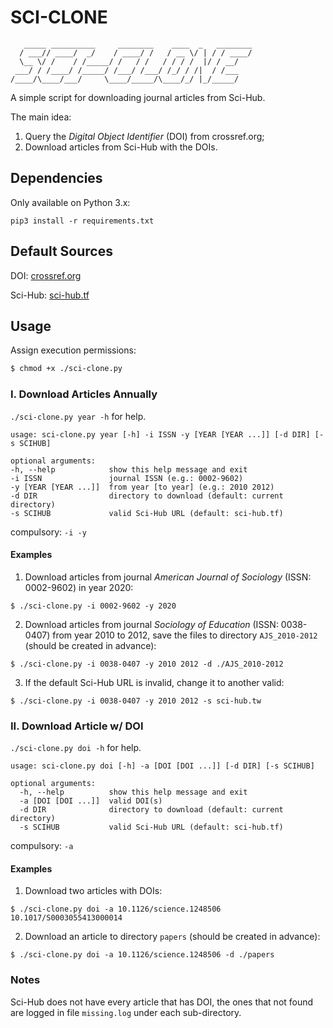 # SCI-CLONE

```
   _____ __________     ________    ____  _   ________
  / ___// ____/  _/    / ____/ /   / __ \/ | / / ____/
  \__ \/ /    / /_____/ /   / /   / / / /  |/ / __/   
 ___/ / /____/ /_____/ /___/ /___/ /_/ / /|  / /___   
/____/\____/___/     \____/_____/\____/_/ |_/_____/ 
```
A simple script for downloading journal articles from Sci-Hub. 

The main idea:

1. Query the *Digital Object Identifier* (DOI) from crossref.org;
2. Download articles from Sci-Hub with the DOIs.

## Dependencies

Only available on Python 3.x:

  ```{python}
  pip3 install -r requirements.txt
  ```

## Default Sources

  DOI: [crossref.org](https://crossref.org)

  Sci-Hub: [sci-hub.tf](https://sci-hub.tf)

## Usage

Assign execution permissions:

```bash
$ chmod +x ./sci-clone.py
```

### I. Download Articles Annually 

  ```./sci-clone.py year -h``` for help.
  ```{bash}
usage: sci-clone.py year [-h] -i ISSN -y [YEAR [YEAR ...]] [-d DIR] [-s SCIHUB]

optional arguments:
  -h, --help            show this help message and exit
  -i ISSN               journal ISSN (e.g.: 0002-9602)
  -y [YEAR [YEAR ...]]  from year [to year] (e.g.: 2010 2012)
  -d DIR                directory to download (default: current directory)
  -s SCIHUB             valid Sci-Hub URL (default: sci-hub.tf)
  ```
   compulsory: ```-i -y```

#### Examples

   1. Download articles from journal _American Journal of Sociology_ (ISSN: 0002-9602) in year 2020:
   ```{bash}
   $ ./sci-clone.py -i 0002-9602 -y 2020
   ```

   2. Download articles from journal _Sociology of Education_ (ISSN: 0038-0407) from year 2010 to 2012, save the files to directory ```AJS_2010-2012``` (should be created in advance):
   ```{bash}
   $ ./sci-clone.py -i 0038-0407 -y 2010 2012 -d ./AJS_2010-2012
   ```

   3. If the default Sci-Hub URL is invalid, change it to another valid:
   ```{bash}
   $ ./sci-clone.py -i 0038-0407 -y 2010 2012 -s sci-hub.tw
   ```

### II. Download Article w/ DOI

```./sci-clone.py doi -h``` for help.

```{bash}
usage: sci-clone.py doi [-h] -a [DOI [DOI ...]] [-d DIR] [-s SCIHUB]

optional arguments:
  -h, --help          show this help message and exit
  -a [DOI [DOI ...]]  valid DOI(s)
  -d DIR              directory to download (default: current directory)
  -s SCIHUB           valid Sci-Hub URL (default: sci-hub.tf)
```

compulsory: ```-a```

#### Examples

1. Download two articles with DOIs:

```{bash}
$ ./sci-clone.py doi -a 10.1126/science.1248506 10.1017/S0003055413000014
```

2. Download an article to directory ```papers``` (should be created in advance):

```{bash}
$ ./sci-clone.py doi -a 10.1126/science.1248506 -d ./papers
```



### Notes

   Sci-Hub does not have every article that has DOI, the ones that not found are logged in file ```missing.log``` under each sub-directory.

   
